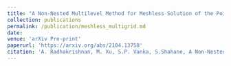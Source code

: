 ```yaml
---
title: "A Non-Nested Multilevel Method for Meshless Solution of the Poisson Equation in Heat Transfer and Fluid Flow"
collection: publications
permalink: /publication/meshless_multigrid.md
date: 
venue: 'arXiv Pre-print'
paperurl: 'https://arxiv.org/abs/2104.13758'
citation: 'A. Radhakrishnan, M. Xu, S.P. Vanka, S.Shahane, A Non-Nested Multilevel Method for Meshless Solution of the Poisson Equation in Heat Transfer and Fluid Flow arXiv pre-print arXiv:2104.13758 (2021)'
---
```



